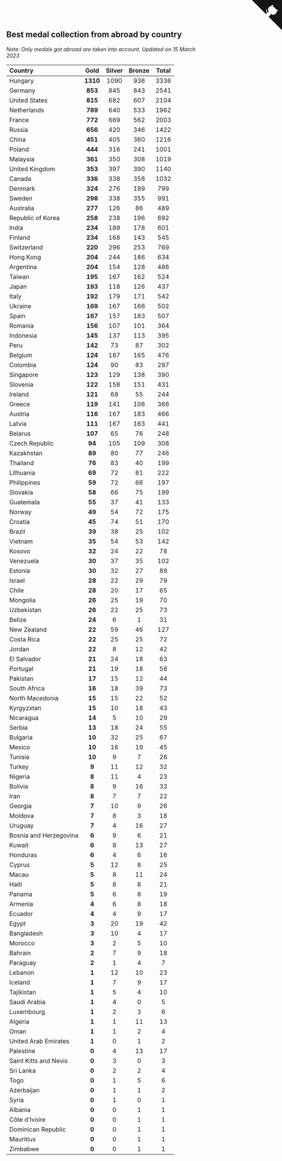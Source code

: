 ## Best medal collection from abroad by country

*Note: Only medals got abroad are taken into account.*
*Updated on 15 March 2023*

| Country | Gold | Silver | Bronze | Total |
| :--- | :--: | :--: | :--: | :--: |
| Hungary | **1310** | 1090 | 936 | 3336 |
| Germany | **853** | 845 | 843 | 2541 |
| United States | **815** | 682 | 607 | 2104 |
| Netherlands | **789** | 640 | 533 | 1962 |
| France | **772** | 669 | 562 | 2003 |
| Russia | **656** | 420 | 346 | 1422 |
| China | **451** | 405 | 360 | 1216 |
| Poland | **444** | 316 | 241 | 1001 |
| Malaysia | **361** | 350 | 308 | 1019 |
| United Kingdom | **353** | 397 | 390 | 1140 |
| Canada | **336** | 338 | 358 | 1032 |
| Denmark | **324** | 276 | 199 | 799 |
| Sweden | **298** | 338 | 355 | 991 |
| Australia | **277** | 126 | 86 | 489 |
| Republic of Korea | **258** | 238 | 196 | 692 |
| India | **234** | 189 | 178 | 601 |
| Finland | **234** | 168 | 143 | 545 |
| Switzerland | **220** | 296 | 253 | 769 |
| Hong Kong | **204** | 244 | 186 | 634 |
| Argentina | **204** | 154 | 128 | 486 |
| Taiwan | **195** | 167 | 162 | 524 |
| Japan | **193** | 118 | 126 | 437 |
| Italy | **192** | 179 | 171 | 542 |
| Ukraine | **169** | 167 | 166 | 502 |
| Spain | **167** | 157 | 183 | 507 |
| Romania | **156** | 107 | 101 | 364 |
| Indonesia | **145** | 137 | 113 | 395 |
| Peru | **142** | 73 | 87 | 302 |
| Belgium | **124** | 187 | 165 | 476 |
| Colombia | **124** | 90 | 83 | 297 |
| Singapore | **123** | 129 | 138 | 390 |
| Slovenia | **122** | 158 | 151 | 431 |
| Ireland | **121** | 68 | 55 | 244 |
| Greece | **119** | 141 | 106 | 366 |
| Austria | **116** | 167 | 183 | 466 |
| Latvia | **111** | 167 | 163 | 441 |
| Belarus | **107** | 65 | 76 | 248 |
| Czech Republic | **94** | 105 | 109 | 308 |
| Kazakhstan | **89** | 80 | 77 | 246 |
| Thailand | **76** | 83 | 40 | 199 |
| Lithuania | **69** | 72 | 81 | 222 |
| Philippines | **59** | 72 | 66 | 197 |
| Slovakia | **58** | 66 | 75 | 199 |
| Guatemala | **55** | 37 | 41 | 133 |
| Norway | **49** | 54 | 72 | 175 |
| Croatia | **45** | 74 | 51 | 170 |
| Brazil | **39** | 38 | 25 | 102 |
| Vietnam | **35** | 54 | 53 | 142 |
| Kosovo | **32** | 24 | 22 | 78 |
| Venezuela | **30** | 37 | 35 | 102 |
| Estonia | **30** | 32 | 27 | 89 |
| Israel | **28** | 22 | 29 | 79 |
| Chile | **28** | 20 | 17 | 65 |
| Mongolia | **26** | 25 | 19 | 70 |
| Uzbekistan | **26** | 22 | 25 | 73 |
| Belize | **24** | 6 | 1 | 31 |
| New Zealand | **22** | 59 | 46 | 127 |
| Costa Rica | **22** | 25 | 25 | 72 |
| Jordan | **22** | 8 | 12 | 42 |
| El Salvador | **21** | 24 | 18 | 63 |
| Portugal | **21** | 19 | 18 | 58 |
| Pakistan | **17** | 15 | 12 | 44 |
| South Africa | **16** | 18 | 39 | 73 |
| North Macedonia | **15** | 15 | 22 | 52 |
| Kyrgyzstan | **15** | 10 | 18 | 43 |
| Nicaragua | **14** | 5 | 10 | 29 |
| Serbia | **13** | 18 | 24 | 55 |
| Bulgaria | **10** | 32 | 25 | 67 |
| Mexico | **10** | 16 | 19 | 45 |
| Tunisia | **10** | 9 | 7 | 26 |
| Turkey | **9** | 11 | 12 | 32 |
| Nigeria | **8** | 11 | 4 | 23 |
| Bolivia | **8** | 9 | 16 | 33 |
| Iran | **8** | 7 | 7 | 22 |
| Georgia | **7** | 10 | 9 | 26 |
| Moldova | **7** | 8 | 3 | 18 |
| Uruguay | **7** | 4 | 16 | 27 |
| Bosnia and Herzegovina | **6** | 9 | 6 | 21 |
| Kuwait | **6** | 8 | 13 | 27 |
| Honduras | **6** | 4 | 6 | 16 |
| Cyprus | **5** | 12 | 8 | 25 |
| Macau | **5** | 8 | 11 | 24 |
| Haiti | **5** | 8 | 8 | 21 |
| Panama | **5** | 6 | 8 | 19 |
| Armenia | **4** | 6 | 8 | 18 |
| Ecuador | **4** | 4 | 9 | 17 |
| Egypt | **3** | 20 | 19 | 42 |
| Bangladesh | **3** | 10 | 4 | 17 |
| Morocco | **3** | 2 | 5 | 10 |
| Bahrain | **2** | 7 | 9 | 18 |
| Paraguay | **2** | 1 | 4 | 7 |
| Lebanon | **1** | 12 | 10 | 23 |
| Iceland | **1** | 7 | 9 | 17 |
| Tajikistan | **1** | 5 | 4 | 10 |
| Saudi Arabia | **1** | 4 | 0 | 5 |
| Luxembourg | **1** | 2 | 3 | 6 |
| Algeria | **1** | 1 | 11 | 13 |
| Oman | **1** | 1 | 2 | 4 |
| United Arab Emirates | **1** | 0 | 1 | 2 |
| Palestine | **0** | 4 | 13 | 17 |
| Saint Kitts and Nevis | **0** | 3 | 0 | 3 |
| Sri Lanka | **0** | 2 | 2 | 4 |
| Togo | **0** | 1 | 5 | 6 |
| Azerbaijan | **0** | 1 | 1 | 2 |
| Syria | **0** | 1 | 0 | 1 |
| Albania | **0** | 0 | 1 | 1 |
| Côte d'Ivoire | **0** | 0 | 1 | 1 |
| Dominican Republic | **0** | 0 | 1 | 1 |
| Mauritius | **0** | 0 | 1 | 1 |
| Zimbabwe | **0** | 0 | 1 | 1 |


<a href="https://github.com/JustinTimeCuber/wca_statistics" class="github-corner" aria-label="View source on Github"><svg width="80" height="80" viewBox="0 0 250 250" style="fill:#151513; color:#fff; position: absolute; top: 0; border: 0; right: 0;" aria-hidden="true"><path d="M0,0 L115,115 L130,115 L142,142 L250,250 L250,0 Z"></path><path d="M128.3,109.0 C113.8,99.7 119.0,89.6 119.0,89.6 C122.0,82.7 120.5,78.6 120.5,78.6 C119.2,72.0 123.4,76.3 123.4,76.3 C127.3,80.9 125.5,87.3 125.5,87.3 C122.9,97.6 130.6,101.9 134.4,103.2" fill="currentColor" style="transform-origin: 130px 106px;" class="octo-arm"></path><path d="M115.0,115.0 C114.9,115.1 118.7,116.5 119.8,115.4 L133.7,101.6 C136.9,99.2 139.9,98.4 142.2,98.6 C133.8,88.0 127.5,74.4 143.8,58.0 C148.5,53.4 154.0,51.2 159.7,51.0 C160.3,49.4 163.2,43.6 171.4,40.1 C171.4,40.1 176.1,42.5 178.8,56.2 C183.1,58.6 187.2,61.8 190.9,65.4 C194.5,69.0 197.7,73.2 200.1,77.6 C213.8,80.2 216.3,84.9 216.3,84.9 C212.7,93.1 206.9,96.0 205.4,96.6 C205.1,102.4 203.0,107.8 198.3,112.5 C181.9,128.9 168.3,122.5 157.7,114.1 C157.9,116.9 156.7,120.9 152.7,124.9 L141.0,136.5 C139.8,137.7 141.6,141.9 141.8,141.8 Z" fill="currentColor" class="octo-body"></path></svg></a><style>.github-corner:hover .octo-arm{animation:octocat-wave 560ms ease-in-out}@keyframes octocat-wave{0%,100%{transform:rotate(0)}20%,60%{transform:rotate(-25deg)}40%,80%{transform:rotate(10deg)}}@media (max-width:500px){.github-corner:hover .octo-arm{animation:none}.github-corner .octo-arm{animation:octocat-wave 560ms ease-in-out}}</style>
